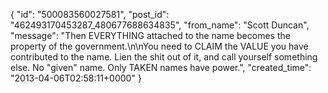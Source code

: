 {
   "id": "500083560027581",
   "post_id": "462493170453287_480677688634835",
   "from_name": "Scott Duncan",
   "message": "Then EVERYTHING attached to the name becomes the property of the government.\n\nYou need to CLAIM the VALUE you have contributed to the name. Lien the shit out of it, and call yourself something else. No \"given\" name. Only TAKEN names have power.",
   "created_time": "2013-04-06T02:58:11+0000"
 }
